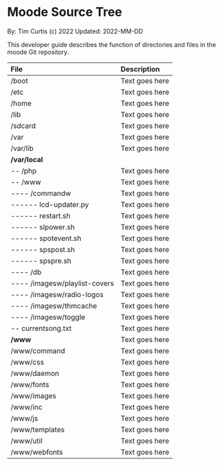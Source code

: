 Moode Source Tree <!-- omit in toc -->
==========================================
By: Tim Curtis (c) 2022
Updated: 2022-MM-DD

This developer guide describes the function of directories and files in the moode Git repository.

|File|Description|
| :- | :- |
|/boot|Text goes here|
|/etc|Text goes here|
|/home|Text goes here|
|/lib|Text goes here|
|/sdcard|Text goes here|
|/var|Text goes here|
|/var/lib|Text goes here|
|**/var/local**||
|-- /php|Text goes here|
|-- /www|Text goes here|
|---- /commandw|Text goes here|
|------ lcd-updater.py|Text goes here|
|------ restart.sh|Text goes here|
|------ slpower.sh|Text goes here|
|------ spotevent.sh|Text goes here|
|------ spspost.sh|Text goes here|
|------ spspre.sh|Text goes here|
|---- /db|Text goes here|
|---- /imagesw/playlist-covers|Text goes here|
|---- /imagesw/radio-logos|Text goes here|
|---- /imagesw/thmcache|Text goes here|
|---- /imagesw/toggle|Text goes here|
|-- currentsong.txt|Text goes here|
|**/www**|Text goes here|
|/www/command|Text goes here|
|/www/css|Text goes here|
|/www/daemon|Text goes here|
|/www/fonts|Text goes here|
|/www/images|Text goes here|
|/www/inc|Text goes here|
|/www/js|Text goes here|
|/www/templates|Text goes here|
|/www/util|Text goes here|
|/www/webfonts|Text goes here|
